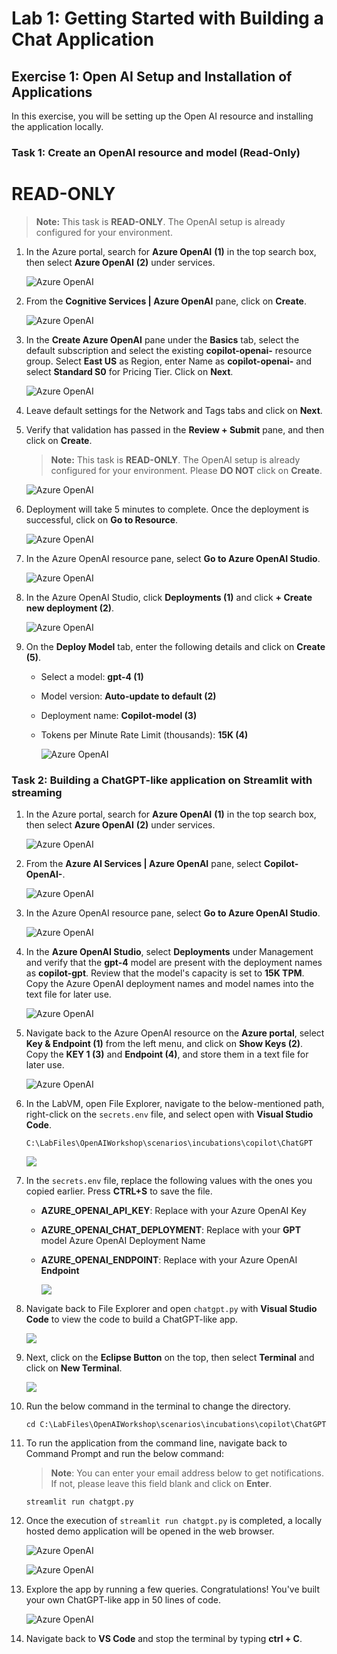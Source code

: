 # Lab 1: Getting Started with Building a Chat Application

## Exercise 1: Open AI Setup and Installation of Applications

In this exercise, you will be setting up the Open AI resource and installing the application locally.

### Task 1: Create an OpenAI resource and model **(Read-Only)**

# READ-ONLY

 > **Note:** This task is **READ-ONLY**. The OpenAI setup is already configured for your environment.

1. In the Azure portal, search for **Azure OpenAI** **(1)** in the top search box, then select **Azure OpenAI** **(2)** under services.

   ![](../media/img1.png "Azure OpenAI")
   
1. From the **Cognitive Services | Azure OpenAI** pane, click on **Create**.

   ![](../media/img2.png "Azure OpenAI")
   
1. In the **Create Azure OpenAI** pane under the **Basics** tab, select the default subscription and select the existing **copilot-openai-<inject key="Deployment ID" enableCopy="false"/>** resource group. Select **East US** as Region, enter Name as **copilot-openai-<inject key="Deployment ID" enableCopy="false"/>** and select **Standard S0** for Pricing Tier. Click on **Next**.

   ![](../media/L1-T1-S3.png "Azure OpenAI")
   
1. Leave default settings for the Network and Tags tabs and click on **Next**.

1. Verify that validation has passed in the **Review + Submit** pane, and then click on **Create**.
     > **Note:** This task is **READ-ONLY**. The OpenAI setup is already configured for your environment. Please **DO NOT** click on **Create**. 

   ![](../media/L1-T1-S5.png "Azure OpenAI")
   
1. Deployment will take 5 minutes to complete. Once the deployment is successful, click on **Go to Resource**.

   ![](../media/L1-T1-S6.png "Azure OpenAI")
   
1. In the Azure OpenAI resource pane, select **Go to Azure OpenAI Studio**.

   ![](../media/L1-T1-S7.png "Azure OpenAI")
   
1. In the Azure OpenAI Studio, click **Deployments (1)** and click **+ Create new deployment (2)**.

   ![](../media/img7.png "Azure OpenAI")
   
1. On the **Deploy Model** tab, enter the following details and click on **Create (5)**.

   - Select a model: **gpt-4 (1)**
   - Model version: **Auto-update to default (2)**
   - Deployment name: **Copilot-model (3)**
   - Tokens per Minute Rate Limit (thousands): **15K (4)**

     ![](../media/img8.png "Azure OpenAI")
   
### Task 2: Building a ChatGPT-like application on Streamlit with streaming  

1. In the Azure portal, search for **Azure OpenAI** **(1)** in the top search box, then select **Azure OpenAI** **(2)** under services.

   ![](../media/img1.png "Azure OpenAI")

1. From the **Azure AI Services | Azure OpenAI** pane, select **Copilot-OpenAI-<inject key="Deployment ID" enableCopy="false"/>**.

   ![](../media/select-openai.png "Azure OpenAI")

1. In the Azure OpenAI resource pane, select **Go to Azure OpenAI Studio**.

   ![](../media/L1-T1-S7.png "Azure OpenAI")
      
1. In the **Azure OpenAI Studio**, select **Deployments** under Management and verify that the **gpt-4** model are present with the deployment names as **copilot-gpt**. Review that the model's capacity is set to **15K TPM**. Copy the Azure OpenAI deployment names and model names into the text file for later use.
   
   ![](../media/p23.png "Azure OpenAI")

1. Navigate back to the Azure OpenAI resource on the **Azure portal**, select **Key & Endpoint (1)** from the left menu, and click on **Show Keys (2)**. Copy the **KEY 1 (3)** and **Endpoint (4)**, and store them in a text file for later use.

   ![](../media/l1-t2-s5.png "Azure OpenAI")
   
1. In the LabVM, open File Explorer, navigate to the below-mentioned path, right-click on the `secrets.env` file, and select open with  **Visual Studio Code**.

   ```
   C:\LabFiles\OpenAIWorkshop\scenarios\incubations\copilot\ChatGPT
   ```

    ![](../media/img67.png)

1. In the `secrets.env` file, replace the following values with the ones you copied earlier. Press **CTRL+S** to save the file.

    - **AZURE_OPENAI_API_KEY**: Replace with your Azure OpenAI Key
    - **AZURE_OPENAI_CHAT_DEPLOYMENT**: Replace with your **GPT** model Azure OpenAI Deployment Name
    - **AZURE_OPENAI_ENDPOINT**: Replace with your Azure OpenAI **Endpoint**

      ![](../media/img68.png)

1. Navigate back to File Explorer and open `chatgpt.py` with **Visual Studio Code** to view the code to build a ChatGPT-like app.

    ![](../media/img70.png) 
 
1. Next, click on the **Eclipse Button** on the top, then select **Terminal** and click on **New Terminal**.

    ![](../media/img69.png) 

1. Run the below command in the terminal to change the directory.

   ```
   cd C:\LabFiles\OpenAIWorkshop\scenarios\incubations\copilot\ChatGPT
   ```
   
1. To run the application from the command line, navigate back to Command Prompt and run the below command:

   > **Note**: You can enter your email address below to get notifications. If not, please leave this field blank and click on **Enter**.

   ```
   streamlit run chatgpt.py
   ```
   
1. Once the execution of `streamlit run chatgpt.py` is completed, a locally hosted demo application will be opened in the web browser.

   ![](../media/img71.png "Azure OpenAI")
   
   ![](../media/img72.png "Azure OpenAI")

1. Explore the app by running a few queries. Congratulations! You've built your own ChatGPT-like app in 50 lines of code.

   ![](../media/img73.png "Azure OpenAI")
  
1. Navigate back to **VS Code** and stop the terminal by typing **ctrl + C**.
